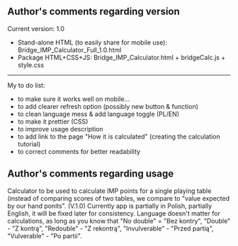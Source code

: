 ## Author's comments regarding version 
Current version: 1.0
- Stand-alone HTML (to easily share for mobile use): Bridge_IMP_Calculator_Full_1.0.html
- Package HTML+CSS+JS: Bridge_IMP_Calculator.html + bridgeCalc.js + style.css

---

My to do list:
- to make sure it works well on mobile...
- to add clearer refresh option (possibly new button & function)
- to clean language mess & add language toggle (PL/EN)
- to make it prettier (CSS)
- to improve usage description
- to add link to the page "How it is calculated" (creating the calculation tutorial)
- to correct comments for better readability


## Author's comments regarding usage
Calculator to be used to calculate IMP points for a single playing table (instead of comparing scores of two tables, we compare to "value expected by our hand ponits".
(V.1.0) Currently app is partially in Polish, partially English, it will be fixed later for consistency. Language doesn't matter for calculations, as long as you know that "No double" = "Bez kontry", "Double" - "Z kontrą", "Redouble" - "Z rekontrą", "Invulverable" - "Przed partią", "Vulverable" - "Po partii".



